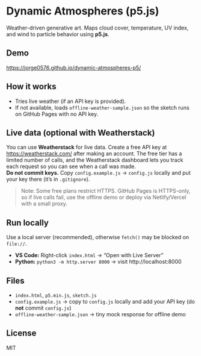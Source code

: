 # Dynamic Atmospheres (p5.js)
Weather-driven generative art. Maps cloud cover, temperature, UV index, and wind to particle behavior using **p5.js**.

## Demo
https://jorge0576.github.io/dynamic-atmospheres-p5/

## How it works
- Tries live weather (if an API key is provided).
- If not available, loads `offline-weather-sample.json` so the sketch runs on GitHub Pages with no API key.

## Live data (optional with Weatherstack)
You can use **Weatherstack** for live data. Create a free API key at https://weatherstack.com/ after making an account. The free tier has a limited number of calls, and the Weatherstack dashboard lets you track each request so you can see when a call was made.  
**Do not commit keys.** Copy `config.example.js` → `config.js` locally and put your key there (it’s in `.gitignore`).
> Note: Some free plans restrict HTTPS. GitHub Pages is HTTPS-only, so if live calls fail, use the offline demo or deploy via Netlify/Vercel with a small proxy.

## Run locally
Use a local server (recommended), otherwise `fetch()` may be blocked on `file://`.
- **VS Code:** Right-click `index.html` → “Open with Live Server”
- **Python:** `python3 -m http.server 8000` → visit http://localhost:8000

## Files
- `index.html`, `p5.min.js`, `sketch.js`
- `config.example.js` → copy to `config.js` locally and add your API key (do **not** commit `config.js`)
- `offline-weather-sample.json` → tiny mock response for offline demo

## License
MIT
